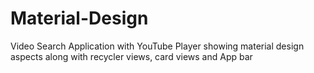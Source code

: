 # Material-Design
Video Search Application with YouTube Player showing material design aspects along with recycler views, card views and App bar

